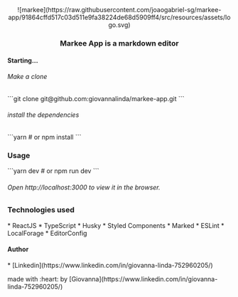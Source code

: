 <div align="center">
<img align="center">![markee](https://raw.githubusercontent.com/joaogabriel-sg/markee-app/91864cffd517c03d511e9fa38224de68d5909ff4/src/resources/assets/logo.svg)
  
<h3>Markee App is a markdown editor</h3>
</div>

<h4>Starting...</h4>
<h6>Make a clone</h6>
```git clone git@github.com:giovannalinda/markee-app.git
```
<h6>install the dependencies</h6>
```yarn
# or
npm install
```
<h3>Usage</h3>
```yarn dev
# or
npm run dev
```
<h6>Open http://localhost:3000 to view it in the browser.<h6>

  <h3>Technologies used</h3>
  * ReactJS
  * TypeScript
  * Husky
  * Styled Components
  * Marked
  * ESLint
  * LocalForage
  * EditorConfig
<h4>Author</h4>
 * [Linkedin](https://www.linkedin.com/in/giovanna-linda-752960205/)
  
  <p>made with :heart: by [Giovanna](https://www.linkedin.com/in/giovanna-linda-752960205/)</p>
